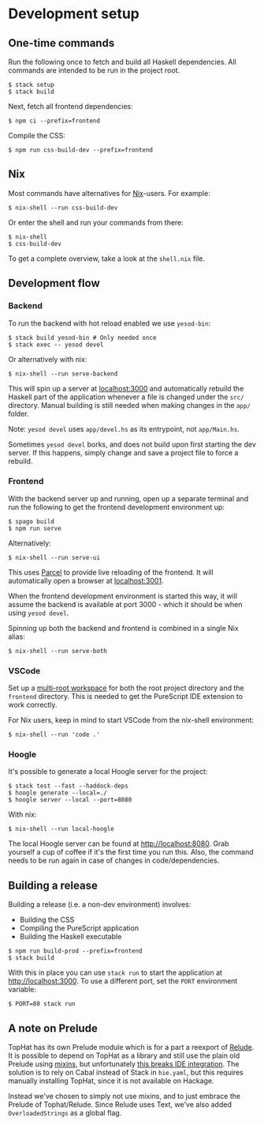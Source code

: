 # Development setup

## One-time commands

Run the following once to fetch and build all Haskell dependencies. All commands
are intended to be run in the project root.

```console
$ stack setup
$ stack build
```

Next, fetch all frontend dependencies:

```console
$ npm ci --prefix=frontend
```

Compile the CSS:

```console
$ npm run css-build-dev --prefix=frontend
```

## Nix

Most commands have alternatives for [Nix](https://nixos.org/)-users. For
example:

```console
$ nix-shell --run css-build-dev
```

Or enter the shell and run your commands from there:

```console
$ nix-shell
$ css-build-dev
```

To get a complete overview, take a look at the `shell.nix` file.

## Development flow

### Backend

To run the backend with hot reload enabled we use `yesod-bin`:

```console
$ stack build yesod-bin # Only needed once
$ stack exec -- yesod devel
```

Or alternatively with nix:

```console
$ nix-shell --run serve-backend
```

This will spin up a server at [localhost:3000](http://localhost:3000) and
automatically rebuild the Haskell part of the application whenever a file is
changed under the `src/` directory. Manual building is still needed when making
changes in the `app/` folder.

Note: `yesod devel` uses `app/devel.hs` as its entrypoint, not `app/Main.hs`.

Sometimes `yesod devel` borks, and does not build upon first starting the dev
server. If this happens, simply change and save a project file to force a
rebuild.

### Frontend

With the backend server up and running, open up a separate terminal and run the
following to get the frontend development environment up:

```console
$ spago build
$ npm run serve
```

Alternatively:

```console
$ nix-shell --run serve-ui
```

This uses [Parcel](https://parceljs.org/) to provide live reloading of the
frontend. It will automatically open a browser at
[localhost:3001](http://localhost:3001).

When the frontend development environment is started this way, it will assume
the backend is available at port 3000 - which it should be when using `yesod devel`.

Spinning up both the backend and frontend is combined in a single Nix alias:

```console
$ nix-shell --run serve-both
```

### VSCode

Set up a [multi-root
workspace](https://code.visualstudio.com/docs/editor/multi-root-workspaces) for
both the root project directory and the `frontend` directory. This is needed to
get the PureScript IDE extension to work correctly.

For Nix users, keep in mind to start VSCode from the nix-shell environment:

```console
$ nix-shell --run 'code .'
```

### Hoogle

It's possible to generate a local Hoogle server for the project:

```console
$ stack test --fast --haddock-deps
$ hoogle generate --local=./
$ hoogle server --local --port=8080
```

With nix:

```console
$ nix-shell --run local-hoogle
```

The local Hoogle server can be found at
[http://localhost:8080](http://localhost:8080). Grab yourself a cup of coffee if
it's the first time you run this. Also, the command needs to be run again in
case of changes in code/dependencies.

## Building a release

Building a release (i.e. a non-dev environment) involves:

- Building the CSS
- Compiling the PureScript application
- Building the Haskell executable

```console
$ npm run build-prod --prefix=frontend
$ stack build
```

With this in place you can use `stack run` to start the application at
[http://localhost:3000](http://localhost:3000). To use a different port, set the
`PORT` environment variable:

```console
$ PORT=80 stack run
```

## A note on Prelude

TopHat has its own Prelude module which is for a part a reexport of
[Relude](https://github.com/kowainik/relude). It is possible to depend on TopHat
as a library and still use the plain old Prelude using
[mixins](https://cabal.readthedocs.io/en/3.4/cabal-package.html#pkg-field-mixins),
but unfortunately [this breaks IDE
integration](https://github.com/haskell/haskell-language-server/issues/1415).
The solution is to rely on Cabal instead of Stack in `hie.yaml`, but this
requires manually installing TopHat, since it is not available on Hackage.

Instead we've chosen to simply not use mixins, and to just embrace the Prelude
of Tophat/Relude. Since Relude uses Text, we've also added `OverloadedStrings` as
a global flag.
